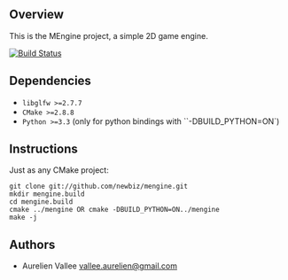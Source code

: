Overview
---------
This is the MEngine project, a simple 2D game engine.

[![Build Status](https://drone.io/github.com/newbiz/mengine/status.png)](https://drone.io/github.com/newbiz/mengine/latest)

Dependencies
------------
- `libglfw >=2.7.7`
- `CMake >=2.8.8`
- `Python >=3.3` (only for python bindings with ``-DBUILD_PYTHON=ON`)

Instructions
------------
Just as any CMake project:

    git clone git://github.com/newbiz/mengine.git
    mkdir mengine.build
    cd mengine.build
    cmake ../mengine OR cmake -DBUILD_PYTHON=ON../mengine
    make -j

Authors
-------
- Aurelien Vallee <vallee.aurelien@gmail.com>
